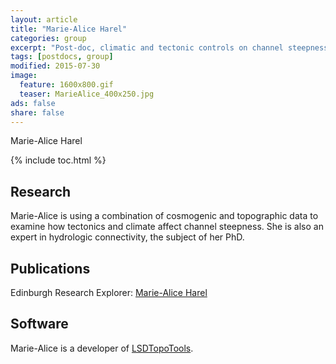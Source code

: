 ```yaml
---
layout: article
title: "Marie-Alice Harel"
categories: group
excerpt: "Post-doc, climatic and tectonic controls on channel steepness"
tags: [postdocs, group]
modified: 2015-07-30
image:
  feature: 1600x800.gif
  teaser: MarieAlice_400x250.jpg
ads: false
share: false
---
```


Marie-Alice Harel

{% include toc.html %}

## Research

  Marie-Alice is using a combination of cosmogenic and topographic data to examine how tectonics and climate affect channel steepness. She is also an expert in hydrologic connectivity, the subject of her PhD. 
  
  
## Publications

  Edinburgh Research Explorer: [Marie-Alice Harel](http://www.research.ed.ac.uk/portal/en/persons/mariealice-harel(4b13dadb-1574-49b3-ab7b-87db7dee6f0f).html)

## Software

  Marie-Alice is a developer of [LSDTopoTools](http://lsdtopotools.github.io/).  


